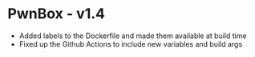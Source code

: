 # PwnBox - v1.4

* Added labels to the Dockerfile and made them available at build time
* Fixed up the Github Actions to include new variables and build args
